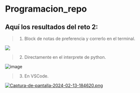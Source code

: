 # Programacion_repo

## Aquí los resultados del reto 2:
>1) Block de notas de preferencia y correrlo en el terminal.

![](https://i.postimg.cc/N0PbJkNg/Captura-de-pantalla-2024-02-13-184407.png)

>2) Directamente en el interprete de python.
 
![image](https://github.com/SebastianCespedes12/Programacion_repo/assets/159057371/40533d2c-b2ac-4680-92a1-1cb7cbfb860a)

> 3) En VSCode.

[![Captura-de-pantalla-2024-02-13-184620.png](https://i.postimg.cc/g0f8LSS6/Captura-de-pantalla-2024-02-13-184620.png)](https://postimg.cc/4KQmr5TJ)


        
